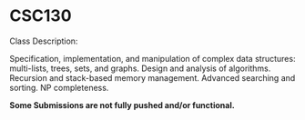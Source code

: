 # CSC130

Class Description:

Specification, implementation, and manipulation of complex data structures: multi-lists, trees,
sets, and graphs. Design and analysis of algorithms. Recursion and stack-based memory
management. Advanced searching and sorting. NP completeness.

**Some Submissions are not fully pushed and/or functional.**
